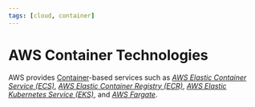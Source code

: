 ```yaml
---
tags: [cloud, container]
---
```


# AWS Container Technologies

AWS provides [Container](202202211633.md)-based services such as
*[AWS Elastic Container Service (ECS)](202401161735.md)*,
*[AWS Elastic Container Registry (ECR)](202401161758.md)*,
*[AWS Elastic Kubernetes Service (EKS)](202401161754.md)*, and *[AWS Fargate](202401161747.md)*.
